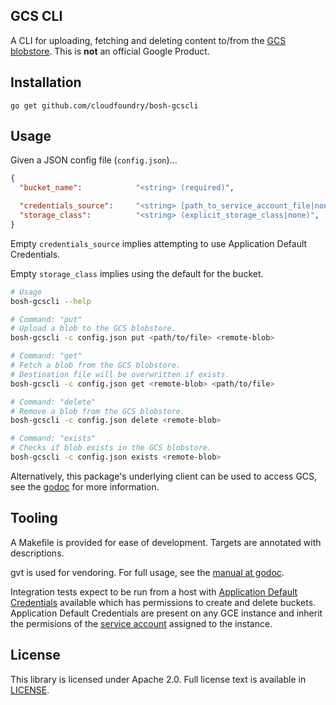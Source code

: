 ## GCS CLI

A CLI for uploading, fetching and deleting content to/from
the [GCS blobstore](https://cloud.google.com/storage/). This is **not**
an official Google Product.

## Installation

```
go get github.com/cloudfoundry/bosh-gcscli
```

## Usage

Given a JSON config file (`config.json`)...

``` json
{
  "bucket_name":            "<string> (required)",

  "credentials_source":     "<string> [path_to_service_account_file|none]",
  "storage_class":          "<string> (explicit_storage_class|none)",
}
```


Empty `credentials_source` implies attempting to use Application Default
Credentials.

Empty `storage_class` implies using the default for the bucket.

``` bash
# Usage
bosh-gcscli --help

# Command: "put"
# Upload a blob to the GCS blobstore.
bosh-gcscli -c config.json put <path/to/file> <remote-blob>

# Command: "get"
# Fetch a blob from the GCS blobstore.
# Destination file will be overwritten if exists.
bosh-gcscli -c config.json get <remote-blob> <path/to/file>

# Command: "delete"
# Remove a blob from the GCS blobstore.
bosh-gcscli -c config.json delete <remote-blob>

# Command: "exists"
# Checks if blob exists in the GCS blobstore.
bosh-gcscli -c config.json exists <remote-blob>
```

Alternatively, this package's underlying client can be used to access GCS,
see the [godoc](https://godoc.org/github.com/cloudfoundry/bosh-gcscli)
for more information.

## Tooling

A Makefile is provided for ease of development. Targets are annotated
with descriptions.

gvt is used for vendoring. For full usage, see the [manual at godoc](https://godoc.org/github.com/FiloSottile/gvt).

Integration tests expect to be run from a host with [Application Default
Credentials](https://developers.google.com/identity/protocols/application-default-credentials)
available which has permissions to create and delete buckets.
Application Default Credentials are present on any GCE instance and inherit
the permisions of the [service account](https://cloud.google.com/iam/docs/service-accounts)
assigned to the instance.

## License

This library is licensed under Apache 2.0. Full license text is
available in [LICENSE](LICENSE).